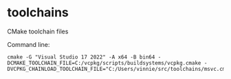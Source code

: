 # toolchains
CMake toolchain files

Command line:
```
cmake -G "Visual Studio 17 2022" -A x64 -B bin64 -DCMAKE_TOOLCHAIN_FILE=C:/vcpkg/scripts/buildsystems/vcpkg.cmake -DVCPKG_CHAINLOAD_TOOLCHAIN_FILE="C:/Users/vinnie/src/toolchains/msvc.cmake"
```
